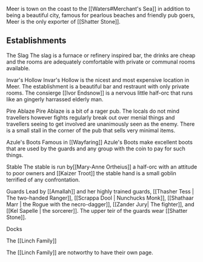 Meer is town on the coast to the [[Waters#Merchant's Sea]] in addition to being a beautiful city, famous for pearlous beaches and friendly pub goers, Meer is the only exporter of [[Shatter Stone]].

## Establishments
The Slag
	The slag is a furnace or refinery inspired bar, the drinks are cheap and the rooms are adequately comfortable with private or communal rooms available.

Invar's Hollow
	Invar's Hollow is the nicest and most expensive location in Meer. The establishment is a beautiful bar and restraunt with only private rooms. The consierge [[Ivor Endsnow]] is a nervous little half-orc that runs like an gingerly harrassed elderly man.

Pire Ablaze
	Pire Ablaze is a bit of a rager pub. The locals do not mind travellers however fights regularly break out over menial things and travellers seeing to get involved are unanimously seen as the enemy. There is a small stall in the corner of the pub that sells very minimal items. 
	
Azule's Boots
	Famous in [[Wayfaring]] Azule's Boots make excellent boots that are used by the guards and any group with the coin to pay for such things.
	
Stable
	The stable is run by[[Mary-Anne Ortheius]] a half-orc with an attitude to poor owners and [[Kaizer Troot]] the stable hand is a small goblin terrified of any confrontation.
	
Guards
	Lead by [[Amallah]] and her highly trained guards, [[Thasher Tess | The two-handed Ranger]], [[Scrappa Dool | Nunchucks Monk]], [[Shathaar Marr | the Rogue with the necro-dagger]], [[Zander Jury| The fighter]], and [[Kel Sapelle | the sorcerer]]. The upper teir of the guards wear [[Shatter Stone]].
	
Docks

The [[Linch Family]]

The [[Linch Family]] are notworthy to have their own page.